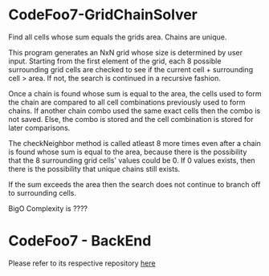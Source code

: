 # CodeFoo7-GridChainSolver
Find all cells whose sum equals the grids area. Chains are unique.

This program generates an NxN grid whose size is determined by user input. Starting from the first element of the grid, each 8 possible surrounding grid cells are checked to see if the current cell + surrounding cell > area. If not, the search is continued in a recursive fashion.

Once a chain is found whose sum is equal to the area, the cells used to form the chain are compared to all cell combinations previously used to form chains. If another chain combo used the same exact cells then the combo is not saved. Else, the combo is stored and the cell combination is stored for later comparisons.

The checkNeighbor method is called atleast 8 more times even after a chain is found whose sum is equal to the area, because there is the possibility that the 8 surrounding grid cells' values could be 0. If 0 values exists, then there is the possibility that unique chains still exists.

If the sum exceeds the area then the search does not continue to branch off to surrounding cells.

BigO Complexity is ????

# CodeFoo7 - BackEnd
Please refer to its respective repository <a href="https://github.com/JBallew92/CodeFoo7-BackEnd">here</a>
